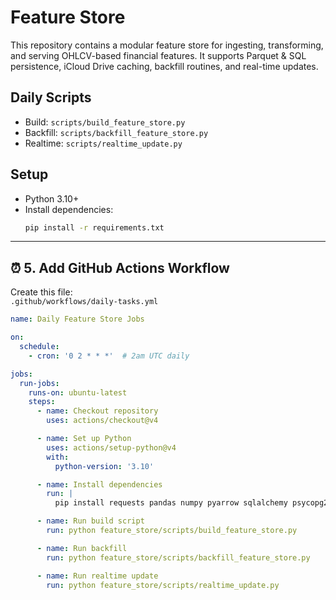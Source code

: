 # Feature Store

This repository contains a modular feature store for ingesting, transforming, and serving OHLCV-based financial features. It supports Parquet & SQL persistence, iCloud Drive caching, backfill routines, and real-time updates.

## Daily Scripts
- Build: `scripts/build_feature_store.py`
- Backfill: `scripts/backfill_feature_store.py`
- Realtime: `scripts/realtime_update.py`

## Setup
- Python 3.10+
- Install dependencies:
  ```bash
  pip install -r requirements.txt

---

## ⏰ 5. Add GitHub Actions Workflow

Create this file:  
`.github/workflows/daily-tasks.yml`

```yaml
name: Daily Feature Store Jobs

on:
  schedule:
    - cron: '0 2 * * *'  # 2am UTC daily

jobs:
  run-jobs:
    runs-on: ubuntu-latest
    steps:
      - name: Checkout repository
        uses: actions/checkout@v4

      - name: Set up Python
        uses: actions/setup-python@v4
        with:
          python-version: '3.10'

      - name: Install dependencies
        run: |
          pip install requests pandas numpy pyarrow sqlalchemy psycopg2-binary

      - name: Run build script
        run: python feature_store/scripts/build_feature_store.py

      - name: Run backfill
        run: python feature_store/scripts/backfill_feature_store.py

      - name: Run realtime update
        run: python feature_store/scripts/realtime_update.py
